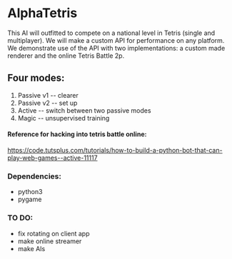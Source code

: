 # AlphaTetris

This AI will outfitted to compete on a national level in Tetris (single and multiplayer). We will make a custom API for performance on any platform. We demonstrate use of the API with two implementations: a custom made renderer and the online Tetris Battle 2p. 

## Four modes:
1. Passive v1 -- clearer
2. Passive v2 -- set up
3. Active -- switch between two passive modes
4. Magic -- unsupervised training

#### Reference for hacking into tetris battle online:
https://code.tutsplus.com/tutorials/how-to-build-a-python-bot-that-can-play-web-games--active-11117

### Dependencies:
* python3
* pygame

### TO DO:
* fix rotating on client app
* make online streamer
* make AIs